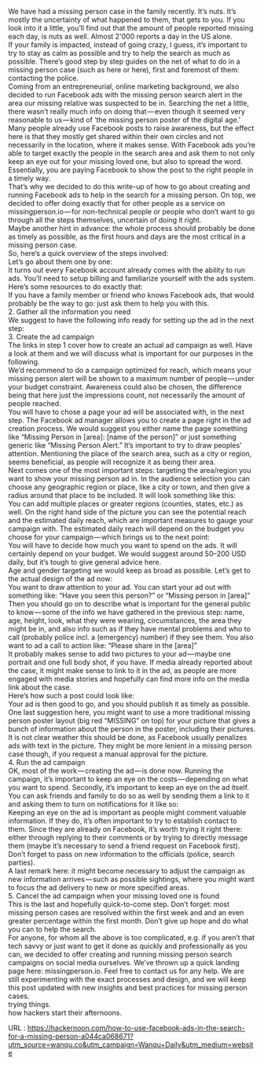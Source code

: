   We have had a missing person case in the family recently. It’s nuts. It’s mostly the uncertainty of what happened to them, that gets to you. If you look into it a little, you’ll find out that the amount of people reported missing each day, is nuts as well. Almost 2'000 reports a day in the US alone.  
    If your family is impacted, instead of going crazy, I guess, it’s important to try to stay as calm as possible and try to help the search as much as possible. There’s good step by step guides on the net of what to do in a missing person case (such as here or here), first and foremost of them: contacting the police.  
    Coming from an entrepreneurial, online marketing background, we also decided to run Facebook ads with the missing person search alert in the area our missing relative was suspected to be in. Searching the net a little, there wasn’t really much info on doing that — even though it seemed very reasonable to us — kind of ‘the missing person poster of the digital age.’ Many people already use Facebook posts to raise awareness, but the effect here is that they mostly get shared within their own circles and not necessarily in the location, where it makes sense. With Facebook ads you’re able to target exactly the people in the search area and ask them to not only keep an eye out for your missing loved one, but also to spread the word. Essentially, you are paying Facebook to show the post to the right people in a timely way.  
    That’s why we decided to do this write-up of how to go about creating and running Facebook ads to help in the search for a missing person. On top, we decided to offer doing exactly that for other people as a service on missingperson.io — for non-technical people or people who don’t want to go through all the steps themselves, uncertain of doing it right.  
    Maybe another hint in advance: the whole process should probably be done as timely as possible, as the first hours and days are the most critical in a missing person case.  
    So, here’s a quick overview of the steps involved:  
    Let’s go about them one by one:  
    It turns out every Facebook account already comes with the ability to run ads. You’ll need to setup billing and familiarize yourself with the ads system. Here’s some resources to do exactly that:  
    If you have a family member or friend who knows Facebook ads, that would probably be the way to go: just ask them to help you with this.  
    2. Gather all the information you need  
    We suggest to have the following info ready for setting up the ad in the next step:  
    3. Create the ad campaign  
    The links in step 1 cover how to create an actual ad campaign as well. Have a look at them and we will discuss what is important for our purposes in the following.  
    We’d recommend to do a campaign optimized for reach, which means your missing person alert will be shown to a maximum number of people — under your budget constraint. Awareness could also be chosen, the difference being that here just the impressions count, not necessarily the amount of people reached.  
    You will have to chose a page your ad will be associated with, in the next step. The Facebook ad manager allows you to create a page right in the ad creation process. We would suggest you either name the page something like “Missing Person in [area]: [name of the person]” or just something generic like “Missing Person Alert.” It’s important to try to draw peoples’ attention. Mentioning the place of the search area, such as a city or region, seems beneficial, as people will recognize it as being their area.  
    Next comes one of the most important steps: targeting the area/region you want to show your missing person ad in. In the audience selection you can choose any geographic region or place, like a city or town, and then give a radius around that place to be included. It will look something like this:  
    You can add multiple places or greater regions (counties, states, etc.) as well. On the right hand side of the picture you can see the potential reach and the estimated daily reach, which are important measures to gauge your campaign with. The estimated daily reach will depend on the budget you choose for your campaign — which brings us to the next point:  
    You will have to decide how much you want to spend on the ads. It will certainly depend on your budget. We would suggest around 50–200 USD daily, but it’s tough to give general advice here.  
    Age and gender targeting we would keep as broad as possible. Let’s get to the actual design of the ad now:  
    You want to draw attention to your ad. You can start your ad out with something like: “Have you seen this person?” or “Missing person in [area]” Then you should go on to describe what is important for the general public to know — some of the info we have gathered in the previous step: name, age, height, look, what they were wearing, circumstances, the area they might be in, and also info such as if they have mental problems and who to call (probably police incl. a (emergency) number) if they see them. You also want to ad a call to action like: “Please share in the [area]”  
    It probably makes sense to add two pictures to your ad — maybe one portrait and one full body shot, if you have. If media already reported about the case, it might make sense to link to it in the ad, as people are more engaged with media stories and hopefully can find more info on the media link about the case.  
    Here’s how such a post could look like:  
    Your ad is then good to go, and you should publish it as timely as possible. One last suggestion here, you might want to use a more traditional missing person poster layout (big red “MISSING” on top) for your picture that gives a bunch of information about the person in the poster, including their pictures. It is not clear weather this should be done, as Facebook usually penalizes ads with text in the picture. They might be more lenient in a missing person case though, if you request a manual approval for the picture.  
    4. Run the ad campaign  
    OK, most of the work — creating the ad — is done now. Running the campaign, it’s important to keep an eye on the costs — depending on what you want to spend. Secondly, it’s important to keep an eye on the ad itself. You can ask friends and family to do so as well by sending them a link to it and asking them to turn on notifications for it like so:  
    Keeping an eye on the ad is important as people might comment valuable information. If they do, it’s often important to try to establish contact to them. Since they are already on Facebook, it’s worth trying it right there: either through replying to their comments or by trying to directly message them (maybe it’s necessary to send a friend request on Facebook first). Don’t forget to pass on new information to the officials (police, search parties).  
    A last remark here: it might become necessary to adjust the campaign as new information arrives — such as possible sightings, where you might want to focus the ad delivery to new or more specified areas.  
    5. Cancel the ad campaign when your missing loved one is found  
    This is the last and hopefully quick-to-come step. Don’t forget: most missing person cases are resolved within the first week and and an even greater percentage within the first month. Don’t give up hope and do what you can to help the search.  
    For anyone, for whom all the above is too complicated, e.g. if you aren’t that tech savvy or just want to get it done as quickly and professionally as you can, we decided to offer creating and running missing person search campaigns on social media ourselves. We’ve thrown up a quick landing page here: missingperson.io. Feel free to contact us for any help. We are still experimenting with the exact processes and design, and we will keep this post updated with new insights and best practices for missing person cases.  
    trying things.  
    how hackers start their afternoons.  
    
  URL : https://hackernoon.com/how-to-use-facebook-ads-in-the-search-for-a-missing-person-a044ca068671?utm_source=wanqu.co&utm_campaign=Wanqu+Daily&utm_medium=website